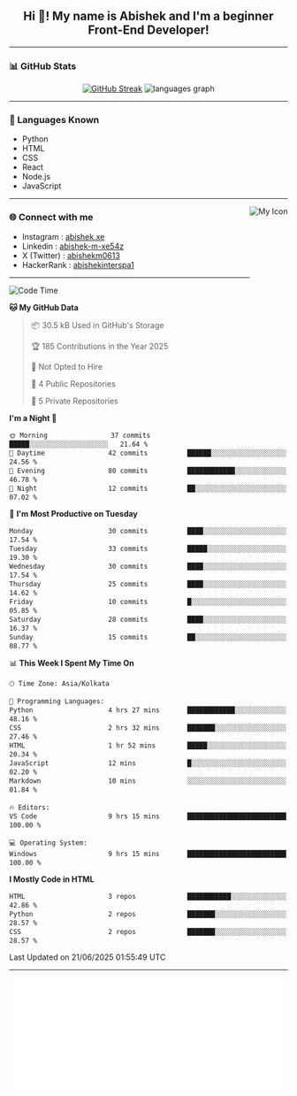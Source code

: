<h2 align="center">Hi 👋! My name is <b>Abishek</b> and I'm a beginner Front-End Developer!</h2>

---

### 📊 GitHub Stats

<div align="center">
  <a href="https://git.io/streak-stats"><img src="https://streak-stats.demolab.com?user=Abishek-Web-Co&theme=gotham&border_radius=15" alt="GitHub Streak" /></a>
  <img src="https://github-readme-stats.vercel.app/api/top-langs?username=Abishek-Web-Co&locale=en&hide_title=false&layout=compact&card_width=320&langs_count=5&theme=dracula&hide_border=false" height="150" alt="languages graph" />
</div>

---

### 🧠 Languages Known

- Python  
- HTML  
- CSS  
- React  
- Node.js  
- JavaScript  

---

<img align="right" height="150" src="https://abish-file.web.app/assets/favicon.png" alt="My Icon" />

### 🌐 Connect with me

- Instagram   : [abishek.xe](https://www.instagram.com/abishek.xe/)
- Linkedin    : [abishek-m-xe54z](https://www.linkedin.com/in/abishek-m-xe54z/)
- X (Twitter) : [abishekm0613](https://x.com/abishekm0613)
- HackerRank  : [abishekinterspa1](https://www.hackerrank.com/profile/abishekinterspa1)

---

<!--START_SECTION:waka-->
![Code Time](http://img.shields.io/badge/Code%20Time-54%20hrs%204%20mins-blue)

**🐱 My GitHub Data** 

> 📦 30.5 kB Used in GitHub's Storage 
 > 
> 🏆 185 Contributions in the Year 2025
 > 
> 🚫 Not Opted to Hire
 > 
> 📜 4 Public Repositories 
 > 
> 🔑 5 Private Repositories 
 > 
**I'm a Night 🦉** 

```text
🌞 Morning                37 commits          █████░░░░░░░░░░░░░░░░░░░░   21.64 % 
🌆 Daytime                42 commits          ██████░░░░░░░░░░░░░░░░░░░   24.56 % 
🌃 Evening                80 commits          ████████████░░░░░░░░░░░░░   46.78 % 
🌙 Night                  12 commits          ██░░░░░░░░░░░░░░░░░░░░░░░   07.02 % 
```
📅 **I'm Most Productive on Tuesday** 

```text
Monday                   30 commits          ████░░░░░░░░░░░░░░░░░░░░░   17.54 % 
Tuesday                  33 commits          █████░░░░░░░░░░░░░░░░░░░░   19.30 % 
Wednesday                30 commits          ████░░░░░░░░░░░░░░░░░░░░░   17.54 % 
Thursday                 25 commits          ████░░░░░░░░░░░░░░░░░░░░░   14.62 % 
Friday                   10 commits          █░░░░░░░░░░░░░░░░░░░░░░░░   05.85 % 
Saturday                 28 commits          ████░░░░░░░░░░░░░░░░░░░░░   16.37 % 
Sunday                   15 commits          ██░░░░░░░░░░░░░░░░░░░░░░░   08.77 % 
```


📊 **This Week I Spent My Time On** 

```text
🕑︎ Time Zone: Asia/Kolkata

💬 Programming Languages: 
Python                   4 hrs 27 mins       ████████████░░░░░░░░░░░░░   48.16 % 
CSS                      2 hrs 32 mins       ███████░░░░░░░░░░░░░░░░░░   27.46 % 
HTML                     1 hr 52 mins        █████░░░░░░░░░░░░░░░░░░░░   20.34 % 
JavaScript               12 mins             █░░░░░░░░░░░░░░░░░░░░░░░░   02.20 % 
Markdown                 10 mins             ░░░░░░░░░░░░░░░░░░░░░░░░░   01.84 % 

🔥 Editors: 
VS Code                  9 hrs 15 mins       █████████████████████████   100.00 % 

💻 Operating System: 
Windows                  9 hrs 15 mins       █████████████████████████   100.00 % 
```

**I Mostly Code in HTML** 

```text
HTML                     3 repos             ███████████░░░░░░░░░░░░░░   42.86 % 
Python                   2 repos             ███████░░░░░░░░░░░░░░░░░░   28.57 % 
CSS                      2 repos             ███████░░░░░░░░░░░░░░░░░░   28.57 % 
```




 Last Updated on 21/06/2025 01:55:49 UTC
<!--END_SECTION:waka-->

---

<div align="center">
  <a href="https://abish-file.web.app/" target="_blank" rel="noopener noreferrer"><img height="200" src="pic.png" alt="Profile Picture" /></a>
</div>

